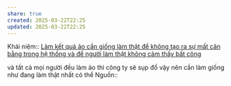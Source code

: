 ```yaml
---
share: true
created: 2025-03-22T22:25
updated: 2025-03-22T22:25
---
```

Khái niệm:: 
[Làm kết quả ảo cần giống làm thật để không tạo ra sự mất cân bằng trong hệ thống và để người làm thật không cảm thấy bất công](./L%C3%A0m%20k%E1%BA%BFt%20qu%E1%BA%A3%20%E1%BA%A3o%20c%E1%BA%A7n%20gi%E1%BB%91ng%20l%C3%A0m%20th%E1%BA%ADt%20%C4%91%E1%BB%83%20kh%C3%B4ng%20t%E1%BA%A1o%20ra%20s%E1%BB%B1%20m%E1%BA%A5t%20c%C3%A2n%20b%E1%BA%B1ng%20trong%20h%E1%BB%87%20th%E1%BB%91ng%20v%C3%A0%20%C4%91%E1%BB%83%20ng%C6%B0%E1%BB%9Di%20l%C3%A0m%20th%E1%BA%ADt%20kh%C3%B4ng%20c%E1%BA%A3m%20th%E1%BA%A5y%20b%E1%BA%A5t%20c%C3%B4ng.md)


và tất cả mọi người đều làm ảo thì công ty sẽ sụp đổ vậy nên cần làm giống như đang làm thật nhất có thể
Nguồn:: 
